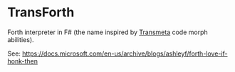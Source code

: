 TransForth
==========

Forth interpreter in F# (the name inspired by [Transmeta](https://en.wikipedia.org/wiki/Transmeta) code morph abilities).

See: https://docs.microsoft.com/en-us/archive/blogs/ashleyf/forth-love-if-honk-then
